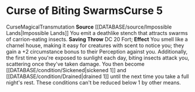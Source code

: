 ﻿---
id: '44'
level: '5'
name: Curse of Biting Swarms
rarity: Common
saving_throw: DC 20 Fort
school: Transmutation
source: '[[DATABASE/source/Impossible Lands|Impossible Lands]]'
trait:
- '[[DATABASE/trait/Curse|Curse]]'
- '[[DATABASE/trait/Magical|Magical]]'
- '[[DATABASE/trait/Transmutation|Transmutation]]'
type: Curse

---
# Curse of Biting Swarms<span class="item-type">Curse 5</span>

<span class="item-trait">Curse</span><span class="item-trait">Magical</span><span class="item-trait">Transmutation</span>
**Source** [[DATABASE/source/Impossible Lands|Impossible Lands]]
You emit a deathlike stench that attracts swarms of carrion-eating insects.
**Saving Throw** DC 20 Fort; **Effect** You smell like a charnel house, making it easy for creatures with scent to notice you; they gain a +2 circumstance bonus to their Perception against you. Additionally, the first time you're exposed to sunlight each day, biting insects attack you, scattering once they've taken damage. You then become [[DATABASE/condition/Sickened|sickened 1]] and [[DATABASE/condition/Drained|drained 1]] until the next time you take a full night's rest. These conditions can't be reduced below 1 by other means.